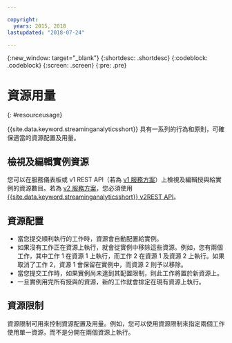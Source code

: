 ```yaml
---

copyright:
  years: 2015, 2018
lastupdated: "2018-07-24"

---
```


<!-- Attribute definitions -->
{:new_window: target="_blank"}
{:shortdesc: .shortdesc}
{:codeblock: .codeblock}
{:screen: .screen}
{:pre: .pre}


# 資源用量
{: #resourceusage}

{{site.data.keyword.streaminganalyticsshort}} 具有一系列的行為和原則，可確保適當的資源配置及用量。

## 檢視及編輯實例資源
您可以在服務儀表板或 v1 REST API（若為 [v1 服務方案](/docs/services/StreamingAnalytics/service_plans.html)）上檢視及編輯授與給實例的資源數目。若為 [v2 服務方案](/docs/services/StreamingAnalytics/service_plans.html)，您必須使用 [{{site.data.keyword.streaminganalyticsshort}} v2REST API](https://console.bluemix.net/apidocs/streaming-analytics-v2-streaming-analytics-v2#get-a-streaming-analytics-instance)。

## 資源配置
- 當您提交順利執行的工作時，資源會自動配置給實例。
- 如果沒有工作正在資源上執行，就會從實例中移除這些資源。例如，您有兩個工作，其中工作 1 在資源 1 上執行，而工作 2 在資源 1 及資源 2 上執行。如果取消了工作 2，資源 1 會保留在實例中，而資源 2 則予以移除。
- 當您提交工作時，如果實例尚未達到其配置限制，則此工作將置於新資源上。
- 一旦實例用完所有授與的資源，新的工作就會排定在現有資源上執行。

## 資源限制

資源限制可用來控制資源配置及用量。例如，您可以使用資源限制來指定兩個工作使用單一資源，而不是分開在兩個資源上執行。
